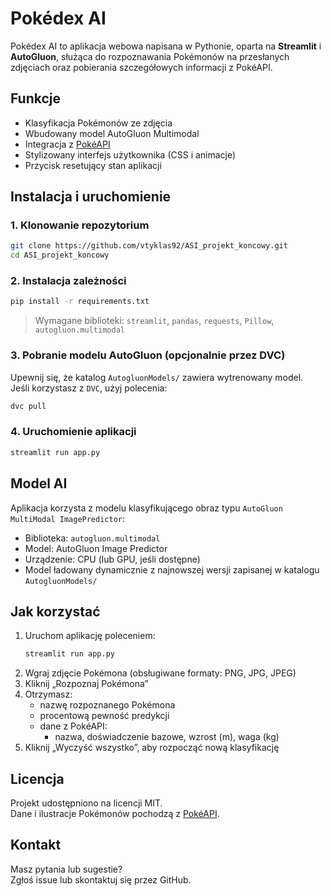 # Pokédex AI

Pokédex AI to aplikacja webowa napisana w Pythonie, oparta na **Streamlit** i **AutoGluon**, służąca do rozpoznawania Pokémonów na przesłanych zdjęciach oraz pobierania szczegółowych informacji z PokéAPI.

## Funkcje

- Klasyfikacja Pokémonów ze zdjęcia
- Wbudowany model AutoGluon Multimodal
- Integracja z [PokéAPI](https://pokeapi.co)
- Stylizowany interfejs użytkownika (CSS i animacje)
- Przycisk resetujący stan aplikacji

## Instalacja i uruchomienie

### 1. Klonowanie repozytorium

```bash
git clone https://github.com/vtyklas92/ASI_projekt_koncowy.git
cd ASI_projekt_koncowy
```

### 2. Instalacja zależności

```bash
pip install -r requirements.txt
```

> Wymagane biblioteki: `streamlit`, `pandas`, `requests`, `Pillow`, `autogluon.multimodal`

### 3. Pobranie modelu AutoGluon (opcjonalnie przez DVC)

Upewnij się, że katalog `AutogluonModels/` zawiera wytrenowany model.  
Jeśli korzystasz z `DVC`, użyj polecenia:

```bash
dvc pull
```

### 4. Uruchomienie aplikacji

```bash
streamlit run app.py
```

## Model AI

Aplikacja korzysta z modelu klasyfikującego obraz typu `AutoGluon MultiModal ImagePredictor`:

- Biblioteka: `autogluon.multimodal`
- Model: AutoGluon Image Predictor
- Urządzenie: CPU (lub GPU, jeśli dostępne)
- Model ładowany dynamicznie z najnowszej wersji zapisanej w katalogu `AutogluonModels/`

## Jak korzystać

1. Uruchom aplikację poleceniem:
   ```bash
   streamlit run app.py
   ```
2. Wgraj zdjęcie Pokémona (obsługiwane formaty: PNG, JPG, JPEG)
3. Kliknij „Rozpoznaj Pokémona”
4. Otrzymasz:
   - nazwę rozpoznanego Pokémona  
   - procentową pewność predykcji  
   - dane z PokéAPI:
     - nazwa, doświadczenie bazowe, wzrost (m), waga (kg)
5. Kliknij „Wyczyść wszystko”, aby rozpocząć nową klasyfikację

## Licencja

Projekt udostępniono na licencji MIT.  
Dane i ilustracje Pokémonów pochodzą z [PokéAPI](https://pokeapi.co/).

## Kontakt

Masz pytania lub sugestie?  
Zgłoś issue lub skontaktuj się przez GitHub.